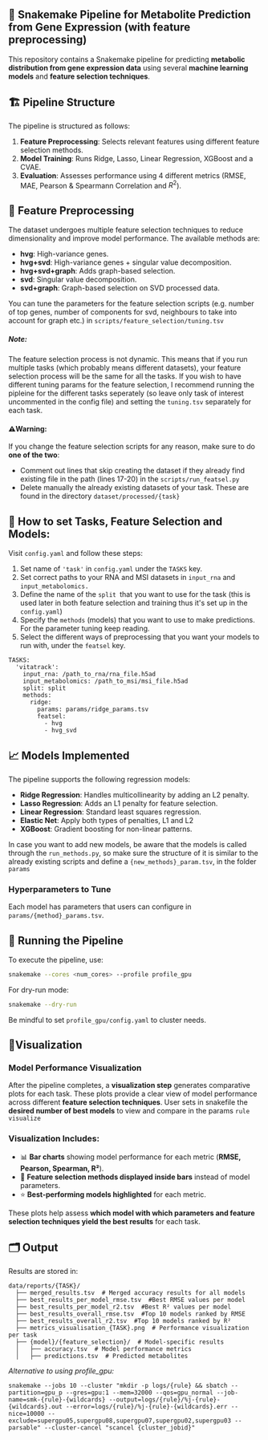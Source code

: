 ## 🐍 Snakemake Pipeline for Metabolite Prediction from Gene Expression (with feature preprocessing)

This repository contains a Snakemake pipeline for predicting **metabolic distribution from gene expression data** using several **machine learning models** and **feature selection techniques**.

## 🏗️ Pipeline Structure

The pipeline is structured as follows:

1. **Feature Preprocessing**: Selects relevant features using different feature selection methods.
2. **Model Training**: Runs Ridge, Lasso, Linear Regression, XGBoost and a CVAE.
3. **Evaluation**: Assesses performance using 4 different metrics (RMSE, MAE, Pearson & Spearmann Correlation and $R^2$).

## 🧪 Feature Preprocessing

The dataset undergoes multiple feature selection techniques to reduce dimensionality and improve model performance. The available methods are:

- **hvg**: High-variance genes.
- **hvg+svd**: High-variance genes + singular value decomposition.
- **hvg+svd+graph**: Adds graph-based selection.
- **svd**: Singular value decomposition.
- **svd+graph**: Graph-based selection on SVD processed data.

You can tune the parameters for the feature selection scripts (e.g. number of top genes, number of components for svd, neighbours to take into account for graph etc.) in `scripts/feature_selection/tuning.tsv`

##### *Note:*

The feature selection process is not dynamic. This means that if you run multiple tasks (which probably means different datasets), your feature selection process will be the same for all the tasks. If you wish to have different tuning params for the feature selection, I recommend running the pipleine for the different tasks seperately (so leave only task of interest uncommented in the config file) and setting the `tuning.tsv` separately for each task.

#### ⚠️Warning:

If you change the feature selection scripts for any reason, make sure to do **one of the two**:

* Comment out lines that skip creating the dataset if they already find existing file in the path (lines 17-20) in the `scripts/run_featsel.py`
* Delete manually the already existing datasets of your task. These are found in the directory `dataset/processed/{task}`

## 🔧 How to set Tasks, Feature Selection and Models:

Visit `config.yaml` and follow these steps:

1. Set name of `'task'` in `config.yaml` under the `TASKS` key.
2. Set correct paths to your RNA and MSI datasets in `input_rna` and `input_metabolomics.`
3. Define the name of the `split `that you want to use for the task (this is used later in both feature selection and training thus it's set up in the `config.yaml`)
4. Specify the `methods` (models) that you want to use to make predictions. For the parameter tuning keep reading.
5. Select the different ways of preprocessing that you want your models to run with, under the `featsel` key.

```
TASKS:
  'vitatrack':
    input_rna: /path_to_rna/rna_file.h5ad
    input_metabolomics: /path_to_msi/msi_file.h5ad
    split: split
    methods:
      ridge:
        params: params/ridge_params.tsv
        featsel:
          - hvg
          - hvg_svd

```

## 📈 Models Implemented

The pipeline supports the following regression models:

- **Ridge Regression**: Handles multicollinearity by adding an L2 penalty.
- **Lasso Regression**: Adds an L1 penalty for feature selection.
- **Linear Regression**: Standard least squares regression.
- **Elastic Net**: Apply both types of penalties, L1 and L2
- **XGBoost**: Gradient boosting for non-linear patterns.

In case you want to add new models, be aware that the models is called through the `run_methods.py`, so make sure the structure of it is similar to the already existing scripts and define a `{new_methods}_param.tsv`, in the folder `params`

### Hyperparameters to Tune

Each model has parameters that users can configure in `params/{method}_params.tsv`.

## 🏃 Running the Pipeline

To execute the pipeline, use:

```bash
snakemake --cores <num_cores> --profile profile_gpu
```

For dry-run mode:

```bash
snakemake --dry-run
```

Be mindful to set `profile_gpu/config.yaml` to cluster needs.

## 🌈Visualization

### Model Performance Visualization

After the pipeline completes, a **visualization step** generates comparative plots for each task. These plots provide a clear view of model performance across different **feature selection techniques**. User sets in snakefile the **desired number of best models** to view and compare in the params `rule visualize`

### Visualization Includes:

- 📊 **Bar charts** showing model performance for each metric (**RMSE, Pearson, Spearman, R²**).
- 🎯 **Feature selection methods displayed inside bars** instead of model parameters.
- ⭐ **Best-performing models highlighted** for each metric.

These plots help assess **which model with which parameters and feature selection techniques yield the best results** for each task.

## 🗂️ Output

Results are stored in:

```
data/reports/{TASK}/
  ├── merged_results.tsv  # Merged accuracy results for all models
  ├── best_results_per_model_rmse.tsv  #Best RMSE values per model
  ├── best_results_per_model_r2.tsv  #Best R² values per model
  ├── best_results_overall_rmse.tsv  #Top 10 models ranked by RMSE
  ├── best_results_overall_r2.tsv  #Top 10 models ranked by R²
  ├── metrics_visualisation_{TASK}.png  # Performance visualization per task
  ├── {model}/{feature_selection}/  # Model-specific results
  │   ├── accuracy.tsv  # Model performance metrics
  │   ├── predictions.tsv  # Predicted metabolites
```

*Alternative to using profile_gpu:*

```
snakemake --jobs 10 --cluster "mkdir -p logs/{rule} && sbatch --partition=gpu_p --gres=gpu:1 --mem=32000 --qos=gpu_normal --job-name=smk-{rule}-{wildcards} --output=logs/{rule}/%j-{rule}-{wildcards}.out --error=logs/{rule}/%j-{rule}-{wildcards}.err --nice=10000 --exclude=supergpu05,supergpu08,supergpu07,supergpu02,supergpu03 --parsable" --cluster-cancel "scancel {cluster_jobid}"
```
